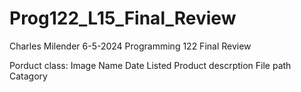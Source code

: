 # Prog122_L15_Final_Review
Charles Milender
6-5-2024
Programming 122
Final Review

Porduct class:
Image
Name
Date Listed
Product descrption
File path
Catagory